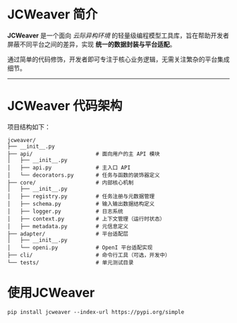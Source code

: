 # JCWeaver 简介

**JCWeaver** 是一个面向 *云际异构环境* 的轻量级编程模型工具库，旨在帮助开发者屏蔽不同平台之间的差异，实现 **统一的数据封装与平台适配**。

通过简单的代码修饰，开发者即可专注于核心业务逻辑，无需关注繁杂的平台集成细节。

---

# JCWeaver 代码架构

项目结构如下：

```
jcweaver/
├── __init__.py
├── api/                    # 面向用户的主 API 模块
│   ├── __init__.py
│   ├── api.py              # 主入口 API
│   └── decorators.py       # 任务与函数的装饰器定义
├── core/                   # 内部核心机制
│   ├── __init__.py
│   ├── registry.py         # 任务注册与元数据管理
│   ├── schema.py           # 输入输出数据结构定义
│   ├── logger.py           # 日志系统
│   ├── context.py          # 上下文管理（运行时状态）
│   ├── metadata.py         # 元信息定义
├── adapter/                # 平台适配层
│   ├── __init__.py
│   └── openi.py            # OpenI 平台适配实现
├── cli/                    # 命令行工具（可选，开发中）
└── tests/                  # 单元测试目录
```

# 使用JCWeaver
```
pip install jcweaver --index-url https://pypi.org/simple
```